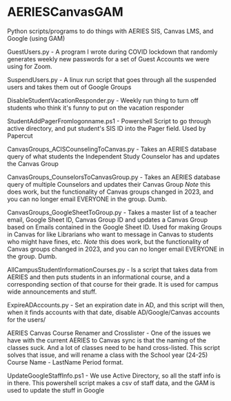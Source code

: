 # AERIESCanvasGAM

Python scripts/programs to do things with AERIES SIS, Canvas LMS, and Google (using GAM)

GuestUsers.py - A program I wrote during COVID lockdown that randomly generates weekly new passwords for a set of Guest Accounts we were using for Zoom.

SuspendUsers.py - A linux run script that goes through all the suspended users and takes them out of Google Groups

DisableStudentVacationResponder.py - Weekly run thing to turn off students who think it's funny to put on the vacation responder

StudentAddPagerFromlogonname.ps1 - Powershell Script to go through active directory, and put student's SIS ID into the Pager field. Used by Papercut

CanvasGroups_ACISCounselingToCanvas.py - Takes an AERIES database query of what students the Independent Study Counselor has and updates the Canvas Group

CanvasGroups_CounselorsToCanvasGroup.py - Takes an AERIES database query of multiple Counselors and updates their Canvas Group
*Note* this does work, but the functionality of Canvas groups changed in 2023, and you can no longer email EVERYONE in the group. Dumb. 

CanvasGroups_GoogleSheetToGroup.py - Takes a master list of a teacher email, Google Sheet ID, Canvas Group ID and updates a Canvas Group based on Emails contained in the Google Sheet ID. Used for making Groups in Canvas for like Librarians who want to message in Canvas to students who might have fines, etc.
*Note* this does work, but the functionality of Canvas groups changed in 2023, and you can no longer email EVERYONE in the group. Dumb. 

AllCampusStudentInformationCourses.py - Is a script that takes data from AERIES and then puts students in an informational course, and a corresponding section of that course for their grade. It is used for campus wide announcements and stuff.

ExpireADAccounts.py - Set an expiration date in AD, and this script will then, when it finds accounts with that date, disable AD/Google/Canvas accounts for the users/

AERIES Canvas Course Renamer and Crosslister - One of the issues we have with the current AERIES to Canvas sync is that the naming of the classes suck. And a lot of classes need to be hand cross-listed. This script solves that issue, and will rename a class with the School year (24-25) Course Name - LastName Period format.

UpdateGoogleStaffInfo.ps1 - We use Active Directory, so all the staff info is in there. This powershell script makes a csv of staff data, and the GAM is used to update the stuff in Google

